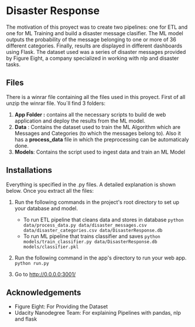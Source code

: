 # Disaster Response

The motivation of this proyect was to create two pipelines: one for ETL and one for ML Training and build a disaster message clasifier. The ML model outputs the probability of the message belonging to one or more of 36 different categories. Finally, results are displayed in different dashboards using Flask. The dataset used was a series of disaster messages provided by Figure Eight, a company specialized in working with nlp and disaster tasks.

## Files

There is a winrar file containing all the files used in this proyect. First of all unzip the winrar file. You´ll find 3 folders:

1) __App Folder :__ contains all the necessary scripts to build de web application and deploy the results from the ML model.
2) __Data__ : Contains the dataset used to train the ML Algorithm which are Messages and Categories (to which the messages belong to). Also it has a __process_data__ file in which the preprocessing can be automaticaly done.
3) __Models__: Contains the script used to ingest data and train an ML Model

## Installations
Everything is specified in the .py files. A detailed explanation is shown below. Once you extract all the files:

1. Run the following commands in the project's root directory to set up your database and model.

    - To run ETL pipeline that cleans data and stores in database
        `python data/process_data.py data/disaster_messages.csv data/disaster_categories.csv data/DisasterResponse.db`
    - To run ML pipeline that trains classifier and saves
        `python models/train_classifier.py data/DisasterResponse.db models/classifier.pkl`

2. Run the following command in the app's directory to run your web app.
    `python run.py`

3. Go to http://0.0.0.0:3001/

## Acknowledgements 

* Figure Eight: For Providing the Dataset
* Udacity Nanodegree Team: For explaining Pipelines with pandas, nlp and flask

